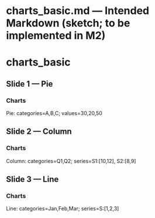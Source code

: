 # charts_basic.md — Intended Markdown (sketch; to be implemented in M2)

# charts_basic

## Slide 1 — Pie

### Charts
Pie: categories=A,B,C; values=30,20,50

## Slide 2 — Column

### Charts
Column: categories=Q1,Q2; series=S1:[10,12], S2:[8,9]

## Slide 3 — Line

### Charts
Line: categories=Jan,Feb,Mar; series=S:[1,2,3]

